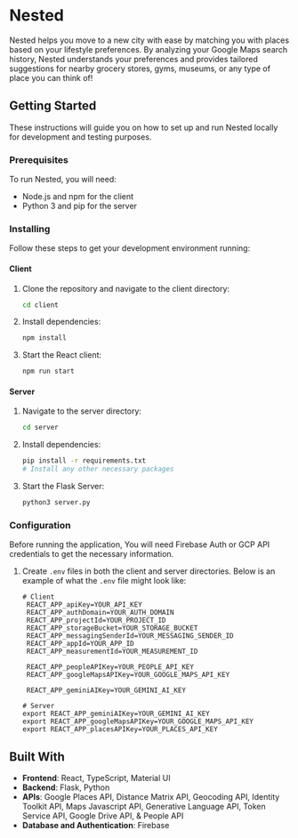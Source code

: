 # Nested

Nested helps you move to a new city with ease by matching you with places based on your lifestyle preferences. By analyzing your Google Maps search history, Nested understands your preferences and provides tailored suggestions for nearby grocery stores, gyms, museums, or any type of place you can think of!

## Getting Started

These instructions will guide you on how to set up and run Nested locally for development and testing purposes.

### Prerequisites

To run Nested, you will need:

- Node.js and npm for the client
- Python 3 and pip for the server

### Installing

Follow these steps to get your development environment running:

#### Client

1. Clone the repository and navigate to the client directory:
   ```bash
   cd client
   ```
2. Install dependencies:
   ```bash
   npm install
   ```
3. Start the React client:
   ```bash
   npm run start
   ```

#### Server

1. Navigate to the server directory:
   ```bash
   cd server
   ```
2. Install dependencies:
   ```bash
   pip install -r requirements.txt
   # Install any other necessary packages
   ```
3. Start the Flask Server:
   ```bash
   python3 server.py
   ```

### Configuration

Before running the application, You will need Firebase Auth or GCP API credentials to get the necessary information.

1. Create `.env` files in both the client and server directories. Below is an example of what the `.env` file might look like:

   ```plaintext
   # Client
    REACT_APP_apiKey=YOUR_API_KEY
    REACT_APP_authDomain=YOUR_AUTH_DOMAIN
    REACT_APP_projectId=YOUR_PROJECT_ID
    REACT_APP_storageBucket=YOUR_STORAGE_BUCKET
    REACT_APP_messagingSenderId=YOUR_MESSAGING_SENDER_ID
    REACT_APP_appId=YOUR_APP_ID
    REACT_APP_measurementId=YOUR_MEASUREMENT_ID

    REACT_APP_peopleAPIKey=YOUR_PEOPLE_API_KEY
    REACT_APP_googleMapsAPIKey=YOUR_GOOGLE_MAPS_API_KEY

    REACT_APP_geminiAIKey=YOUR_GEMINI_AI_KEY
   ```

   ```plaintext
   # Server
   export REACT_APP_geminiAIKey=YOUR_GEMINI_AI_KEY
   export REACT_APP_googleMapsAPIKey=YOUR_GOOGLE_MAPS_API_KEY
   export REACT_APP_placesAPIKey=YOUR_PLACES_API_KEY
   ```

## Built With

- **Frontend**: React, TypeScript, Material UI
- **Backend**: Flask, Python
- **APIs**: Google Places API, Distance Matrix API, Geocoding API, Identity Toolkit API, Maps Javascript API, Generative Language API, Token Service API, Google Drive API, & People API
- **Database and Authentication**: Firebase
